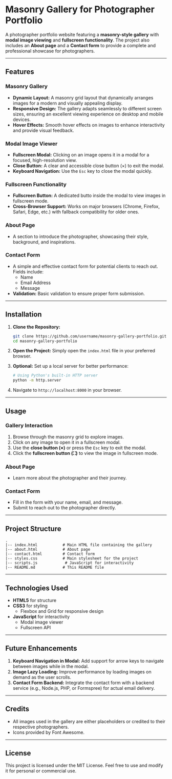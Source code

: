 # Masonry Gallery for Photographer Portfolio

A photographer portfolio website featuring a **masonry-style gallery** with **modal image viewing** and **fullscreen functionality**. The project also includes an **About page** and a **Contact form** to provide a complete and professional showcase for photographers.

---

## Features

### Masonry Gallery
- **Dynamic Layout:** A masonry grid layout that dynamically arranges images for a modern and visually appealing display.
- **Responsive Design:** The gallery adapts seamlessly to different screen sizes, ensuring an excellent viewing experience on desktop and mobile devices.
- **Hover Effects:** Smooth hover effects on images to enhance interactivity and provide visual feedback.

### Modal Image Viewer
- **Fullscreen Modal:** Clicking on an image opens it in a modal for a focused, high-resolution view.
- **Close Button:** A clear and accessible close button (×) to exit the modal.
- **Keyboard Navigation:** Use the `Esc` key to close the modal quickly.

### Fullscreen Functionality
- **Fullscreen Button:** A dedicated butto inside the modal to view images in fullscreen mode.
- **Cross-Browser Support:** Works on major browsers (Chrome, Firefox, Safari, Edge, etc.) with fallback compatibility for older ones.

### About Page
- A section to introduce the photographer, showcasing their style, background, and inspirations.

### Contact Form
- A simple and effective contact form for potential clients to reach out. Fields include:
  - Name
  - Email Address
  - Message
- **Validation:** Basic validation to ensure proper form submission.

---

## Installation

1. **Clone the Repository:**
   ```bash
   git clone https://github.com/username/masonry-gallery-portfolio.git
   cd masonry-gallery-portfolio
   ```

2. **Open the Project:**
   Simply open the `index.html` file in your preferred browser.

3. **Optional:** Set up a local server for better performance:
   ```bash
   # Using Python's built-in HTTP server
   python -m http.server
   ```

4. Navigate to `http://localhost:8000` in your browser.

---

## Usage

### Gallery Interaction
1. Browse through the masonry grid to explore images.
2. Click on any image to open it in a fullscreen modal.
3. Use the **close button (×)** or press the `Esc` key to exit the modal.
4. Click the **fullscreen button (⛶)** to view the image in fullscreen mode.

### About Page
- Learn more about the photographer and their journey.

### Contact Form
- Fill in the form with your name, email, and message.
- Submit to reach out to the photographer directly.

---

## Project Structure

```
.
|-- index.html           # Main HTML file containing the gallery
|-- about.html           # About page
|-- contact.html         # Contact form
|-- styles.css           # Main stylesheet for the project
|-- scripts.js            # JavaScript for interactivity
|-- README.md            # This README file
```

---

## Technologies Used

- **HTML5** for structure
- **CSS3** for styling
  - Flexbox and Grid for responsive design
- **JavaScript** for interactivity
  - Modal image viewer
  - Fullscreen API

---

## Future Enhancements

1. **Keyboard Navigation in Modal:** Add support for arrow keys to navigate between images while in the modal.
2. **Image Lazy Loading:** Improve performance by loading images on demand as the user scrolls.
3. **Contact Form Backend:** Integrate the contact form with a backend service (e.g., Node.js, PHP, or Formspree) for actual email delivery.

---

## Credits

- All images used in the gallery are either placeholders or credited to their respective photographers.
- Icons provided by Font Awesome.

---

## License

This project is licensed under the MIT License. Feel free to use and modify it for personal or commercial use.

